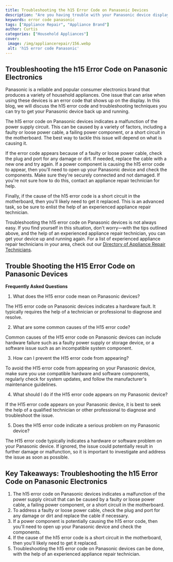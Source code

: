 ```yaml
---
title: Troubleshooting the h15 Error Code on Panasonic Devices
description: "Are you having trouble with your Panasonic device displaying Error Code H15 This blog post outlines ways to troubleshoot and eliminate this common error code Read on to learn more"
keywords: error code panasonic
tags: ["Appliance Repair", "Appliance Brand"]
author: Curtis
categories: ["Household Appliances"]
cover: 
 image: /img/appliancerepair/156.webp
 alt: 'h15 error code Panasonic'
---
```

## Troubleshooting the h15 Error Code on Panasonic Electronics
Panasonic is a reliable and popular consumer electronics brand that produces a variety of household appliances. One issue that can arise when using these devices is an error code that shows up on the display. In this blog, we will discuss the h15 error code and troubleshooting techniques you can try to get your Panasonic device back up and running.

The h15 error code on Panasonic devices indicates a malfunction of the power supply circuit. This can be caused by a variety of factors, including a faulty or loose power cable, a failing power component, or a short circuit in the motherboard. The best way to tackle this issue will depend on what is causing it.

If the error code appears because of a faulty or loose power cable, check the plug and port for any damage or dirt. If needed, replace the cable with a new one and try again. If a power component is causing the h15 error code to appear, then you'll need to open up your Panasonic device and check the components. Make sure they're securely connected and not damaged. If you're not sure how to do this, contact an appliance repair technician for help.

Finally, if the cause of the h15 error code is a short circuit in the motherboard, then you'll likely need to get it replaced. This is an advanced task, so be sure to enlist the help of an experienced appliance repair technician.

Troubleshooting the h15 error code on Panasonic devices is not always easy. If you find yourself in this situation, don't worry—with the tips outlined above, and the help of an experienced appliance repair technician, you can get your device up and running again. For a list of experienced appliance repair technicians in your area, check out our [Directory of Appliance Repair Technicians](./pages/appliance-repair-technicians).

## Trouble Shooting the H15 Error Code on Panasonic Devices

**Frequently Asked Questions** 

1. What does the H15 error code mean on Panasonic devices? 

The H15 error code on Panasonic devices indicates a hardware fault. It typically requires the help of a technician or professional to diagnose and resolve. 

2. What are some common causes of the H15 error code?

Common causes of the H15 error code on Panasonic devices can include hardware failure such as a faulty power supply or storage device, or a software issue such as an incompatible system component. 

3. How can I prevent the H15 error code from appearing?

To avoid the H15 error code from appearing on your Panasonic device, make sure you use compatible hardware and software components, regularly check for system updates, and follow the manufacturer's maintenance guidelines.

4. What should I do if the H15 error code appears on my Panasonic device?

If the H15 error code appears on your Panasonic device, it is best to seek the help of a qualified technician or other professional to diagnose and troubleshoot the issue. 

5. Does the H15 error code indicate a serious problem on my Panasonic device?

The H15 error code typically indicates a hardware or software problem on your Panasonic device. If ignored, the issue could potentially result in further damage or malfunction, so it is important to investigate and address the issue as soon as possible.

## Key Takeaways: Troubleshooting the h15 Error Code on Panasonic Electronics
1. The h15 error code on Panasonic devices indicates a malfunction of the power supply circuit that can be caused by a faulty or loose power cable, a failing power component, or a short circuit in the motherboard.
2. To address a faulty or loose power cable, check the plug and port for any damage or dirt and replace the cable if necessary.
3. If a power component is potentially causing the h15 error code, then you'll need to open up your Panasonic device and check the components.
4. If the cause of the h15 error code is a short circuit in the motherboard, then you'll likely need to get it replaced.
5. Troubleshooting the h15 error code on Panasonic devices can be done, with the help of an experienced appliance repair technician.
